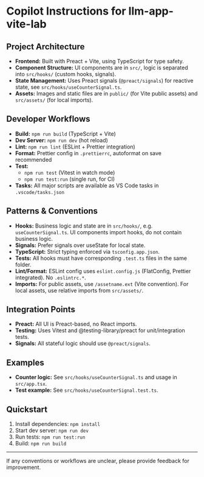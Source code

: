 # Copilot Instructions for llm-app-vite-lab

## Project Architecture

- **Frontend:** Built with Preact + Vite, using TypeScript for type safety.
- **Component Structure:** UI components are in `src/`, logic is separated into `src/hooks/` (custom hooks, signals).
- **State Management:** Uses Preact signals (`@preact/signals`) for reactive state, see `src/hooks/useCounterSignal.ts`.
- **Assets:** Images and static files are in `public/` (for Vite public assets) and `src/assets/` (for local imports).

## Developer Workflows

- **Build:** `npm run build` (TypeScript + Vite)
- **Dev Server:** `npm run dev` (hot reload)
- **Lint:** `npm run lint` (ESLint + Prettier integration)
- **Format:** Prettier config in `.prettierrc`, autoformat on save recommended
- **Test:**
  - `npm run test` (Vitest in watch mode)
  - `npm run test:run` (single run, for CI)
- **Tasks:** All major scripts are available as VS Code tasks in `.vscode/tasks.json`

## Patterns & Conventions

- **Hooks:** Business logic and state are in `src/hooks/`, e.g. `useCounterSignal.ts`. UI components import hooks, do not contain business logic.
- **Signals:** Prefer signals over useState for local state.
- **TypeScript:** Strict typing enforced via `tsconfig.app.json`.
- **Tests:** All hooks must have corresponding `.test.ts` files in the same folder.
- **Lint/Format:** ESLint config uses `eslint.config.js` (FlatConfig, Prettier integrated). No `.eslintrc.*`.
- **Imports:** For public assets, use `/assetname.ext` (Vite convention). For local assets, use relative imports from `src/assets/`.

## Integration Points

- **Preact:** All UI is Preact-based, no React imports.
- **Testing:** Uses Vitest and @testing-library/preact for unit/integration tests.
- **Signals:** All stateful logic should use `@preact/signals`.

## Examples

- **Counter logic:** See `src/hooks/useCounterSignal.ts` and usage in `src/app.tsx`.
- **Test example:** See `src/hooks/useCounterSignal.test.ts`.

## Quickstart

1. Install dependencies: `npm install`
2. Start dev server: `npm run dev`
3. Run tests: `npm run test:run`
4. Build: `npm run build`

---

If any conventions or workflows are unclear, please provide feedback for improvement.
